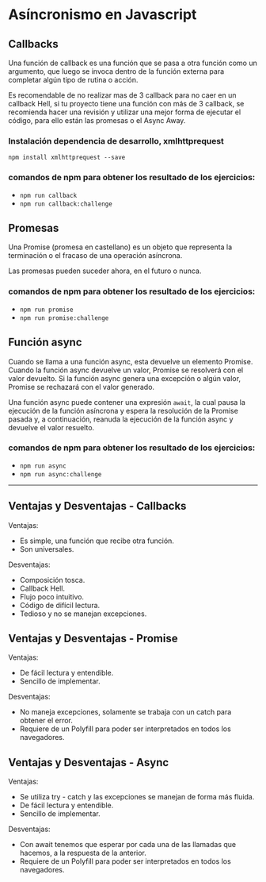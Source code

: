 # Asíncronismo en Javascript

## Callbacks

Una función de callback es una función que se pasa a otra función como un argumento, que luego se invoca dentro de la función externa para completar algún tipo de rutina o acción.

Es recomendable de no realizar mas de 3 callback para no caer en un callback Hell, si tu proyecto tiene una función con más de 3 callback, se recomienda hacer una revisión y utilizar una mejor forma de ejecutar el código, para ello están las promesas o el Async Away.

### Instalación dependencia de desarrollo, xmlhttprequest

`npm install xmlhttprequest --save`

### comandos de npm para obtener los resultado de los ejercicios:

- `npm run callback`
- `npm run callback:challenge`

## Promesas

Una Promise (promesa en castellano) es un objeto que representa la terminación o el fracaso de una operación asíncrona.

Las promesas pueden suceder ahora, en el futuro o nunca.

### comandos de npm para obtener los resultado de los ejercicios:

- `npm run promise`
- `npm run promise:challenge`

## Función async

Cuando se llama a una función async, esta devuelve un elemento Promise. Cuando la función async devuelve un valor, Promise se resolverá con el valor devuelto. Si la función async genera una excepción o algún valor, Promise se rechazará con el valor generado.

Una función async puede contener una expresión `await`, la cual pausa la ejecución de la función asíncrona y espera la resolución de la Promise pasada y, a continuación, reanuda la ejecución de la función async y devuelve el valor resuelto.

### comandos de npm para obtener los resultado de los ejercicios:

- `npm run async`
- `npm run async:challenge`

---

## Ventajas y Desventajas - Callbacks

Ventajas:

- Es simple, una función que recibe otra función.
- Son universales.

Desventajas:

- Composición tosca.
- Callback Hell.
- Flujo poco intuitivo.
- Código de difícil lectura.
- Tedioso y no se manejan excepciones.

## Ventajas y Desventajas - Promise

Ventajas:

- De fácil lectura y entendible.
- Sencillo de implementar.

Desventajas:

- No maneja excepciones, solamente se trabaja con un catch para obtener el error.
- Requiere de un Polyfill para poder ser interpretados en todos los navegadores.

## Ventajas y Desventajas - Async

Ventajas:

- Se utiliza try - catch y las excepciones se manejan de forma más fluida.
- De fácil lectura y entendible.
- Sencillo de implementar.

Desventajas:

- Con await tenemos que esperar por cada una de las llamadas que hacemos, a la respuesta de la anterior.
- Requiere de un Polyfill para poder ser interpretados en todos los navegadores.
